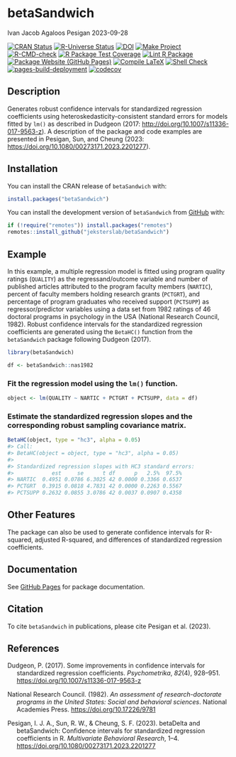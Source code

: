 betaSandwich
================
Ivan Jacob Agaloos Pesigan
2023-09-28

<!-- README.md is generated from README.Rmd. Please edit that file -->
<!-- badges: start -->

[![CRAN
Status](https://www.r-pkg.org/badges/version/betaSandwich)](https://cran.r-project.org/package=betaSandwich)
[![R-Universe
Status](https://jeksterslab.r-universe.dev/badges/betaSandwich)](https://jeksterslab.r-universe.dev)
[![DOI](https://zenodo.org/badge/DOI/10.1080/00273171.2023.2201277.svg)](https://doi.org/10.1080/00273171.2023.2201277)
[![Make
Project](https://github.com/jeksterslab/betaSandwich/actions/workflows/make.yml/badge.svg)](https://github.com/jeksterslab/betaSandwich/actions/workflows/make.yml)
[![R-CMD-check](https://github.com/jeksterslab/betaSandwich/actions/workflows/check-full.yml/badge.svg)](https://github.com/jeksterslab/betaSandwich/actions/workflows/check-full.yml)
[![R Package Test
Coverage](https://github.com/jeksterslab/betaSandwich/actions/workflows/test-coverage.yml/badge.svg)](https://github.com/jeksterslab/betaSandwich/actions/workflows/test-coverage.yml)
[![Lint R
Package](https://github.com/jeksterslab/betaSandwich/actions/workflows/lint.yml/badge.svg)](https://github.com/jeksterslab/betaSandwich/actions/workflows/lint.yml)
[![Package Website (GitHub
Pages)](https://github.com/jeksterslab/betaSandwich/actions/workflows/pkgdown-gh-pages.yml/badge.svg)](https://github.com/jeksterslab/betaSandwich/actions/workflows/pkgdown-gh-pages.yml)
[![Compile
LaTeX](https://github.com/jeksterslab/betaSandwich/actions/workflows/latex.yml/badge.svg)](https://github.com/jeksterslab/betaSandwich/actions/workflows/latex.yml)
[![Shell
Check](https://github.com/jeksterslab/betaSandwich/actions/workflows/shellcheck.yml/badge.svg)](https://github.com/jeksterslab/betaSandwich/actions/workflows/shellcheck.yml)
[![pages-build-deployment](https://github.com/jeksterslab/betaSandwich/actions/workflows/pages/pages-build-deployment/badge.svg)](https://github.com/jeksterslab/betaSandwich/actions/workflows/pages/pages-build-deployment)
[![codecov](https://codecov.io/gh/jeksterslab/betaSandwich/branch/main/graph/badge.svg?token=KVLUET3DJ6)](https://codecov.io/gh/jeksterslab/betaSandwich)
<!-- badges: end -->

## Description

Generates robust confidence intervals for standardized regression
coefficients using heteroskedasticity-consistent standard errors for
models fitted by `lm()` as described in Dudgeon (2017:
<http://doi.org/10.1007/s11336-017-9563-z>). A description of the
package and code examples are presented in Pesigan, Sun, and Cheung
(2023: <https://doi.org/10.1080/00273171.2023.2201277>).

## Installation

You can install the CRAN release of `betaSandwich` with:

``` r
install.packages("betaSandwich")
```

You can install the development version of `betaSandwich` from
[GitHub](https://github.com/jeksterslab/betaSandwich) with:

``` r
if (!require("remotes")) install.packages("remotes")
remotes::install_github("jeksterslab/betaSandwich")
```

## Example

In this example, a multiple regression model is fitted using program
quality ratings (`QUALITY`) as the regressand/outcome variable and
number of published articles attributed to the program faculty members
(`NARTIC`), percent of faculty members holding research grants
(`PCTGRT`), and percentage of program graduates who received support
(`PCTSUPP`) as regressor/predictor variables using a data set from 1982
ratings of 46 doctoral programs in psychology in the USA (National
Research Council, 1982). Robust confidence intervals for the
standardized regression coefficients are generated using the `BetaHC()`
function from the `betaSandwich` package following Dudgeon (2017).

``` r
library(betaSandwich)
```

``` r
df <- betaSandwich::nas1982
```

### Fit the regression model using the `lm()` function.

``` r
object <- lm(QUALITY ~ NARTIC + PCTGRT + PCTSUPP, data = df)
```

### Estimate the standardized regression slopes and the corresponding robust sampling covariance matrix.

``` r
BetaHC(object, type = "hc3", alpha = 0.05)
#> Call:
#> BetaHC(object = object, type = "hc3", alpha = 0.05)
#> 
#> Standardized regression slopes with HC3 standard errors:
#>            est     se      t df      p   2.5%  97.5%
#> NARTIC  0.4951 0.0786 6.3025 42 0.0000 0.3366 0.6537
#> PCTGRT  0.3915 0.0818 4.7831 42 0.0000 0.2263 0.5567
#> PCTSUPP 0.2632 0.0855 3.0786 42 0.0037 0.0907 0.4358
```

## Other Features

The package can also be used to generate confidence intervals for
R-squared, adjusted R-squared, and differences of standardized
regression coefficients.

## Documentation

See [GitHub
Pages](https://jeksterslab.github.io/betaSandwich/index.html) for
package documentation.

## Citation

To cite `betaSandwich` in publications, please cite Pesigan et al.
(2023).

## References

<div id="refs" class="references csl-bib-body hanging-indent"
line-spacing="2">

<div id="ref-Dudgeon-2017" class="csl-entry">

Dudgeon, P. (2017). Some improvements in confidence intervals for
standardized regression coefficients. *Psychometrika*, *82*(4), 928–951.
<https://doi.org/10.1007/s11336-017-9563-z>

</div>

<div id="ref-NationalResearchCouncil-1982" class="csl-entry">

National Research Council. (1982). *An assessment of research-doctorate
programs in the United States: Social and behavioral sciences*. National
Academies Press. <https://doi.org/10.17226/9781>

</div>

<div id="ref-Pesigan-Sun-Cheung-2023" class="csl-entry">

Pesigan, I. J. A., Sun, R. W., & Cheung, S. F. (2023).
<span class="nocase">betaDelta</span> and
<span class="nocase">betaSandwich</span>: Confidence intervals for
standardized regression coefficients in R. *Multivariate Behavioral
Research*, 1–4. <https://doi.org/10.1080/00273171.2023.2201277>

</div>

</div>
